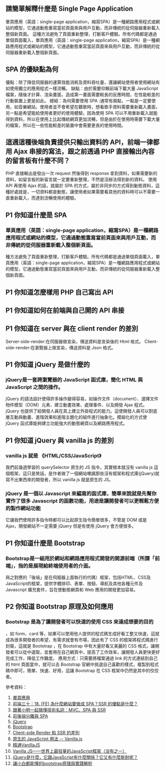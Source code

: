 ## 請簡單解釋什麼是 Single Page Application
單頁應用（英語：single-page application，縮寫SPA）是一種網路應用程式或網站的模型，它通過動態重寫當前頁面來與用戶互動，而非傳統的從伺服器重新載入整個新頁面。
這種方法避免了頁面重新整理，打斷客戶體驗。所有代碼都是通過單個頁面載入，單頁應用（英語：single-page application，縮寫SPA）是一種網路應用程式或網站的模型，它通過動態重寫當前頁面來與用戶互動，而非傳統的從伺服器重新載入整個新頁面。

## SPA 的優缺點為何
優點：除了降低伺服器的運算效能消耗及資料吞吐量，還讓網站使用者使用網站有如使用獨立的應用程式一樣流暢。
缺點：由於需要仰賴前端下載大量 JavaScript 檔案，隨後才計算、渲染畫面，造成第一畫面需要較長的反應時間，在性能較差的行動裝置上更是如此。
總結：為何需要使用 SPA :通常有兩點，一點是一定要使用，如音樂網站，使用者並不會希望在聽歌時，想看歌手資料需要重新載入畫面，另一點是希望能給使用者更好的使用體驗，因為使用 SPA 可以不用重新載入就能得到資料，所以在使用上比起傳統網頁更加流暢，但是由於在使用時需要下載大量的檔案，所以在一些性能較差的裝置中會需要更長的使用時間。 
## 這週這種後端負責提供只輸出資料的 API，前端一律都用 Ajax 串接的寫法，跟之前透過 PHP 直接輸出內容的留言板有什麼不同？
PHP 直接輸出是發出一次 request 然後得到 response 拿到資料，如果需要新的資料，如留言板的新留言就一定要重新整理，不然是沒辦法得到新的資料。
使用 API 再使用 Ajax 的話，就屬於 SPA 的方式，屬於非同步的方式得到動態資料，這種好處就是，一切資料都是動態，讓使用者如果需要看其他的資料時可以不需要一直重新載入，而達到流暢使用的體驗。
## P1 你知道什麼是 SPA
<h3>單頁應用（英語：single-page application，縮寫SPA）是一種網路應用程式或網站的模型，它通過動態重寫當前頁面來與用戶互動，而非傳統的從伺服器重新載入整個新頁面。</h3>
種方法避免了頁面重新整理，打斷客戶體驗。所有代碼都是通過單個頁面載入，單頁應用（英語：single-page application，縮寫SPA）是一種網路應用程式或網站的模型，它通過動態重寫當前頁面來與用戶互動，而非傳統的從伺服器重新載入整個新頁面。

## P1 你知道怎麼樣用 PHP 自己寫出 API

## P1 你知道如何在前端與自己開的 API 串接

## P1 你知道在 server 與在 client render 的差別
Server-side-render:在伺服器做宣染，傳送資料是宣染後的 Html 格式。
Client-side-render:在瀏覽器上做宣染，傳送資料是 Json 格式。
## P1 你知道 jQuery 是做什麼的
<h3>jQuery是一套跨瀏覽器的 JavaScript 函式庫，簡化 HTML 與 JavaScript 之間的操作。</h3>
jQuery 的語法設計使得許多操作變得容易，如操作文件（document）、選擇文件物件模型（DOM）元素、建立動畫效果、處理事件、以及開發 Ajax 程式。
jQuery 也提供了給開發人員在其上建立外掛程式的能力。這使開發人員可以對底層互動與動畫、進階效果和進階主題化的組件進行抽象化。模組化的方式使 jQuery 函式庫能夠建立功能強大的動態網頁以及網路應用程式。

## P1 你知道 jQuery 與 vanilla js 的差別
<h3>vanilla js 就是 《HTML/CSS/JavaScript》</h3>
我們前幾週學習的 querySelector 原生的 JS 指令，其實根本就沒有 vanilla js 這個框架，這只是笑話，是作者做了一個網站嘲諷那些沒有框架和程式庫(jQuery)就寫不出東西來的開發者，所以 vanilla js 就是原生的 JS。
<h3>jQuery 是一個以 Javascript 來編寫的函式庫，簡單來說就是先幫你實作了很多 Javascript 的函數功能，用途是讓開發者可以更輕鬆方便的製作網站功能</h3>
它讓我們使用許多指令時都可以比起原生指令簡單很多，不管是 DOM 或是 Ajax，開發網站不一定需要 jQuery 但是有使用 jQuery 會方便很多。

## P1 你知道什麼是 Bootstrap
<h3>Bootstrap是一組用於網站和網路應用程式開發的開源前端（所謂「前端」，指的是展現給終端使用者的介面。</h3>
與之對應的「後端」是在伺服器上面執行的代碼）框架，包括HTML、CSS及 JavaScript的框架，提供字體排印、表單、按鈕、導航及其他各種元件及Javascript 擴充套件，旨在使動態網頁和 Web 應用的開發更加容易。

## P2 你知道 Bootstrap 原理及如何應用
<h3>Bootstrap 是為了讓開發者可以快速的使用 CSS 來達成想要的目的</h3>，如 form、card 等，如果可以使用他人提供的程式碼生成好看工整又快速，這就成為很多開發者的希望，有需求就會有市場，因此有了 CSS 的框架將程式碼進行封裝，這就是 Bootstrap ，在 Bootstrap 中有大量好看又美麗的 CSS 格式，讓開發者可以從中選取，並套用在自己網頁中，提高了工作效率，讓開發人員更快更好完成工作，降低工作難度。
應用方式：只需要將檔案通過 link 的方式連結到自己的 html 頁面當中，就可以去 Bootstrap 官網中挑選自己喜歡的樣式，複製到程式碼中即可，簡單、快速、好用，這讓 Bootstrap 在 CSS 框架中仍然是其中的佼佼者。

參考資料：
1. [單頁應用](https://zh.wikipedia.org/wiki/%E5%8D%95%E9%A1%B5%E5%BA%94%E7%94%A8)
2. [前端三十｜18. [FE] 為什麼網站要做成 SPA？SSR 的優點是什麼？](https://medium.com/schaoss-blog/%E5%89%8D%E7%AB%AF%E4%B8%89%E5%8D%81-18-fe-%E7%82%BA%E4%BB%80%E9%BA%BC%E7%B6%B2%E7%AB%99%E8%A6%81%E5%81%9A%E6%88%90-spa-ssr-%E7%9A%84%E5%84%AA%E9%BB%9E%E6%98%AF%E4%BB%80%E9%BA%BC-c926145078a4)
3. [跟著小明一起搞懂技術名詞：MVC、SPA 與 SSR](https://hulitw.medium.com/introduction-mvc-spa-and-ssr-545c941669e9)
4. [前後端分離與 SPA](https://blog.techbridge.cc/2017/09/16/frontend-backend-mvc/)
5. [jQuery](https://zh.wikipedia.org/wiki/JQuery)
6. [Bootstrap](https://zh.wikipedia.org/wiki/Bootstrap)
7. [Client-side Render 和 SSR 的差別](https://noob.tw/client-server-side-render/)
8. [原生的 JavaScript 用法 -- Vanilla.js](https://medium.com/%E7%A8%8B%E5%BC%8F%E4%BA%BA%E6%9C%88%E5%88%8A/%E5%8E%9F%E7%94%9F%E7%9A%84-javascript-%E7%94%A8%E6%B3%95-vanilla-js-e53d3cdb5e8)
9. [精通VanillaJS](https://www.ithome.com.tw/voice/106182)
10. [Vanilla JS——世界上最轻量的JavaScript框架（没有之一）](https://segmentfault.com/a/1190000000355277)
11. [jQuery是什麼，它跟JavaScript有什麼關係？它又有什麼能耐呢？](https://progressbar.tw/posts/6)
12. [讓小白都能懂的bootstrap原理與實踐解析](https://codertw.com/%E7%A8%8B%E5%BC%8F%E8%AA%9E%E8%A8%80/423720/)